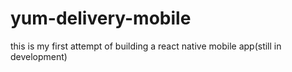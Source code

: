 # yum-delivery-mobile
this is my first attempt of building a react native mobile app(still in development)
